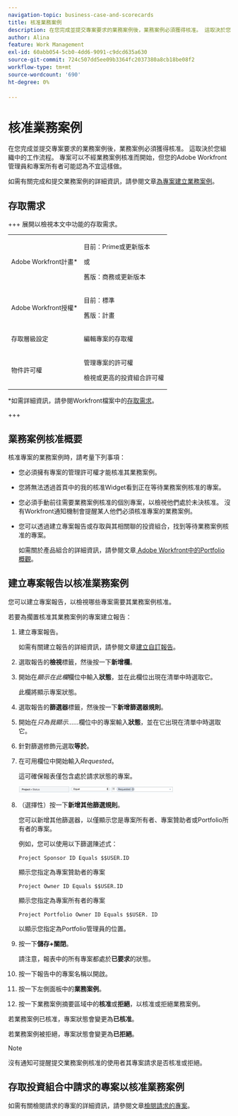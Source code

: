 ```yaml
---
navigation-topic: business-case-and-scorecards
title: 核准業務案例
description: 在您完成並提交專案要求的業務案例後，業務案例必須獲得核准。 這取決於您組織中的工作流程。 專案可以不經業務案例核准而開始，但您的Adobe Workfront管理員和專案所有者可能認為不宜這樣做。
author: Alina
feature: Work Management
exl-id: 60abb054-5cb0-4dd6-9091-c9dcd635a630
source-git-commit: 724c507dd5ee09b3364fc2037380a8cb18be08f2
workflow-type: tm+mt
source-wordcount: '690'
ht-degree: 0%

---
```


# 核准業務案例

<!--Audit: 6/2025-->

在您完成並提交專案要求的業務案例後，業務案例必須獲得核准。 這取決於您組織中的工作流程。 專案可以不經業務案例核准而開始，但您的Adobe Workfront管理員和專案所有者可能認為不宜這樣做。

如需有關完成和提交業務案例的詳細資訊，請參閱文章[為專案建立業務案例](../../../manage-work/projects/define-a-business-case/create-business-case.md)。

## 存取需求

+++ 展開以檢視本文中功能的存取需求。

<table style="table-layout:auto"> 
 <col> 
 <col> 
 <tbody> 
  <tr> 
   <td role="rowheader"><p>Adobe Workfront計畫*</p></td> 
   <td> 
   <p>目前：Prime或更新版本</p>
   <p>或</p>
   <p>舊版：商務或更新版本</p> 
   </td> 
  </tr> 
  <tr> 
   <td role="rowheader">Adobe Workfront授權*</td> 
   <td> 
   <p>目前：標準 </p> 
   <p>舊版：計畫 </p> </td> 
  </tr> 
  <tr> 
   <td role="rowheader">存取層級設定</td> 
   <td> <p>編輯專案的存取權</p> </td> 
  </tr> 
  <tr> 
   <td role="rowheader"><p>物件許可權</p></td> 
   <td> <p>管理專案的許可權</p> <p>檢視或更高的投資組合許可權</p>  </td> 
  </tr> 
 </tbody> 
</table>

*如需詳細資訊，請參閱Workfront檔案中的[存取需求](/help/quicksilver/administration-and-setup/add-users/access-levels-and-object-permissions/access-level-requirements-in-documentation.md)。

+++

## 業務案例核准概要

核准專案的業務案例時，請考量下列事項：

* 您必須擁有專案的管理許可權才能核准其業務案例。
* 您將無法透過首頁中的我的核准Widget看到正在等待業務案例核准的專案。
* 您必須手動前往需要業務案例核准的個別專案，以檢視他們處於未決核准。 沒有Workfront通知機制會提醒某人他們必須核准專案的業務案例。
* 您可以透過建立專案報告或存取與其相關聯的投資組合，找到等待業務案例核准的專案。

  如需關於產品組合的詳細資訊，請參閱文章[ Adobe Workfront中的Portfolio概觀](../../../manage-work/portfolios/portfolios-overview/portfolio-overview.md)。

## 建立專案報告以核准業務案例

您可以建立專案報告，以檢視哪些專案需要其業務案例核准。

若要為擱置核准其業務案例的專案建立報告：

1. 建立專案報告。

   如需有關建立報告的詳細資訊，請參閱文章[建立自訂報告](../../../reports-and-dashboards/reports/creating-and-managing-reports/create-custom-report.md)。

1. 選取報告的&#x200B;**檢視**&#x200B;標籤，然後按一下&#x200B;**新增欄**。

1. 開始在&#x200B;*顯示在此欄*&#x200B;欄位中輸入&#x200B;**狀態**，並在此欄位出現在清單中時選取它。

   此欄將顯示專案狀態。

1. 選取報告的&#x200B;**篩選器**&#x200B;標籤，然後按一下&#x200B;**新增篩選器規則**。

1. 開始在&#x200B;*只為我顯示……*&#x200B;欄位中的專案輸入&#x200B;**狀態**，並在它出現在清單中時選取它。
1. 針對篩選修飾元選取&#x200B;**等於**。
1. 在可用欄位中開始輸入&#x200B;*Requested*。

   這可確保報表僅包含處於請求狀態的專案。

   ![requested_projects_filter.png](assets/requested-projects-filter-350x14.png)

1. （選擇性）按一下&#x200B;**新增其他篩選規則**。

   您可以新增其他篩選器，以僅顯示您是專案所有者、專案贊助者或Portfolio所有者的專案。

   例如，您可以使用以下篩選陳述式：

   ```
   Project Sponsor ID Equals $$USER.ID
   ```

   顯示您指定為專案贊助者的專案

   ```
   Project Owner ID Equals $$USER.ID
   ```

   顯示您指定為專案所有者的專案

   ```
   Project Portfolio Owner ID Equals $$USER. ID
   ```

   以顯示您指定為Portfolio管理員的位置。

1. 按一下&#x200B;**儲存+關閉**。

   請注意，報表中的所有專案都處於&#x200B;**已要求**&#x200B;的狀態。

1. 按一下報告中的專案名稱以開啟。
1. 按一下左側面板中的&#x200B;**業務案例**。
1. 按一下業務案例摘要區域中的&#x200B;**核准**&#x200B;或&#x200B;**拒絕**，以核准或拒絕業務案例。

<!-- ![Business case](assets/business-case-summary-with-rp-information--1-.png) -->

若業務案例已核准，專案狀態會變更為&#x200B;**已核准**。

若業務案例被拒絕，專案狀態會變更為&#x200B;**已拒絕**。

>[!NOTE]
>
>沒有通知可提醒提交業務案例核准的使用者其專案請求是否核准或拒絕。

## 存取投資組合中請求的專案以核准業務案例

如需有關檢閱請求的專案的詳細資訊，請參閱文章[檢閱請求的專案](../../../manage-work/portfolios/create-and-manage-portfolios/review-requested-projects.md)。
